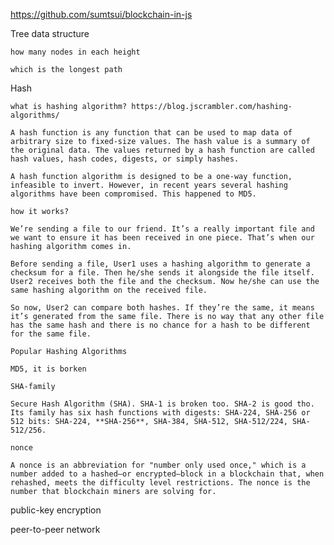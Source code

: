 https://github.com/sumtsui/blockchain-in-js

  Tree data structure

    how many nodes in each height

    which is the longest path

  Hash

    what is hashing algorithm? https://blog.jscrambler.com/hashing-algorithms/

    A hash function is any function that can be used to map data of arbitrary size to fixed-size values. The hash value is a summary of the original data. The values returned by a hash function are called hash values, hash codes, digests, or simply hashes.

    A hash function algorithm is designed to be a one-way function, infeasible to invert. However, in recent years several hashing algorithms have been compromised. This happened to MD5.

    how it works?

    We’re sending a file to our friend. It’s a really important file and we want to ensure it has been received in one piece. That’s when our hashing algorithm comes in.

    Before sending a file, User1 uses a hashing algorithm to generate a checksum for a file. Then he/she sends it alongside the file itself. User2 receives both the file and the checksum. Now he/she can use the same hashing algorithm on the received file.

    So now, User2 can compare both hashes. If they’re the same, it means it’s generated from the same file. There is no way that any other file has the same hash and there is no chance for a hash to be different for the same file.

    Popular Hashing Algorithms

    MD5, it is borken

    SHA-family

    Secure Hash Algorithm (SHA). SHA-1 is broken too. SHA-2 is good tho. Its family has six hash functions with digests: SHA-224, SHA-256 or 512 bits: SHA-224, **SHA-256**, SHA-384, SHA-512, SHA-512/224, SHA-512/256.

    nonce

    A nonce is an abbreviation for "number only used once," which is a number added to a hashed—or encrypted—block in a blockchain that, when rehashed, meets the difficulty level restrictions. The nonce is the number that blockchain miners are solving for.

  public-key encryption



  peer-to-peer network


